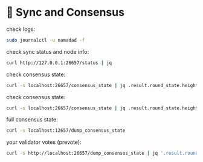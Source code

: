# 🔨 Sync and Consensus

check logs:

```bash
sudo journalctl -u namadad -f
```

check sync status and node info:

```bash
curl http://127.0.0.1:26657/status | jq
```

check consensus state:

```bash
curl -s localhost:26657/consensus_state | jq .result.round_state.height_vote_set[0].prevotes_bit_array
```

check consensus state:

```bash
curl -s localhost:26657/consensus_state | jq .result.round_state.height_vote_set[-2].prevotes_bit_array
```

full consensus state:

```bash
curl -s localhost:12657/dump_consensus_state
```

your validator votes (prevote):

```bash
curl -s http://localhost:26657/dump_consensus_state | jq '.result.round_state.votes[0].prevotes' | grep $(curl -s http://localhost:26657/status | jq -r '.result.validator_info.address[:12]')
```
